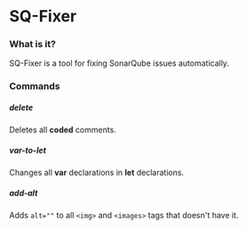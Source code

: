 
# SQ-Fixer

### What is it?

SQ-Fixer is a tool for fixing SonarQube issues automatically.

### Commands

##### delete

Deletes all **coded** comments.

##### var-to-let

Changes all **var** declarations in **let** declarations.

##### add-alt

Adds `alt=""` to all `<img>` and `<images>` tags that doesn't have it.
